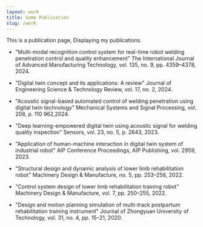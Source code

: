 ```yaml
---
layout: work
title: Some Publication
slug: /work
---
```

This is a publication page, Displaying my publications.

  - "Multi-modal recognition control system for real-time robot welding penetration control and quality enhancement"
    The International Journal of Advanced Manufacturing Technology, vol. 135, no. 9, pp. 4359–4378, 2024.

  - "Digital twin concept and its applications: A review"
    Journal of Engineering Science & Technology Review, vol. 17, no. 2, 2024.

  - "Acoustic signal-based automated control of welding penetration using digital twin technology"
    Mechanical Systems and Signal Processing, vol. 208, p. 110 962,2024.

  - "Deep learning-empowered digital twin using acoustic signal for welding quality inspection"
    Sensors, vol. 23, no. 5, p. 2643, 2023.

  - "Application of human-machine interaction in digital twin system of industrial robot"
    AIP Conference Proceedings, AIP Publishing, vol. 2959, 2023.

  - "Structural design and dynamic analysis of lower limb rehabilitation robot"
    Machinery Design & Manufacture, no. 5, pp. 253–256, 2022.

  - "Control system design of lower limb rehabilitation training robot"
    Machinery Design & Manufacture, vol. 7, pp. 250–255, 2022.

  - "Design and motion planning simulation of multi-track postpartum rehabilitation training instrument"
    Journal of Zhongyuan University of Technology, vol. 31, no. 4, pp. 15–21, 2020.


<br />
<br />
